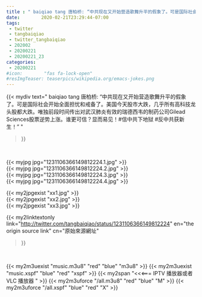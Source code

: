 ```yaml
---
title : " baiqiao tang 唐柏桥: “中共现在又开始营造歌舞升平的假象了。可是国际社会开始全面担忧和戒备了。美国今天股市大跌，几乎所有高科技龙头股都大跌。唯独前段时间传出对武汉肺炎有效的瑞德西韦的制药公司Gilead Sciences股票逆势上涨。谁更可信？显而易见！#信中共下地狱 #反中共获新生！”  "
date:        2020-02-21T23:29:44-07:00
tags:
 - twitter
 - tangbaiqiao
 - twitter_tangbaiqiao
 - 202002
 - 20200221
 - 20200221_23
categories:
 - 20200221
#icon:        "fas fa-lock-open"
#resImgTeaser: teaserpics/wikipedia.org/emacs-jokes.png
---
```


{{< mydiv text=" baiqiao tang 唐柏桥: “中共现在又开始营造歌舞升平的假象了。可是国际社会开始全面担忧和戒备了。美国今天股市大跌，几乎所有高科技龙头股都大跌。唯独前段时间传出对武汉肺炎有效的瑞德西韦的制药公司Gilead Sciences股票逆势上涨。谁更可信？显而易见！#信中共下地狱 #反中共获新生！”  "
>}}
<br>


 {{< myjpg jpg="1231106366149812224.1.jpg" >}}<br>  {{< myjpg jpg="1231106366149812224.2.jpg" >}}<br>  {{< myjpg jpg="1231106366149812224.3.jpg" >}}<br>  {{< myjpg jpg="1231106366149812224.4.jpg" >}}<br> 

{{< my2jpgexist "xx1.jpg" >}}<br>
{{< my2jpgexist "xx2.jpg" >}}<br>
{{< my2jpgexist "xx3.jpg" >}}<br>


{{< my2linktextonly link="http://twitter.com/tangbaiqiao/status/1231106366149812224"
en="the origin source link" cn="原始來源網址"
>}}


<br>

{{< my2m3uexist "music.m3u8" "red"  "blue" "m3u8" >}} {{< my2m3uexist "music.xspf" "blue" "red"  "xspf" >}} {{< my2span "<<<=== IPTV 播放器或者 VLC 播放器 " >}} {{< my2m3uforce "/all.m3u8" "red"  "blue" "M" >}} {{< my2m3uforce "/all.xspf" "blue" "red"  "X" >}} 
